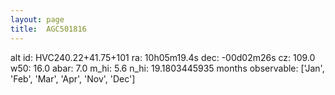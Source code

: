 ```yaml
---
layout: page
title:  AGC501816
--- 
```

alt id: HVC240.22+41.75+101
ra: 10h05m19.4s
dec: -00d02m26s
cz: 109.0
w50: 16.0
abar: 7.0
m_hi: 5.6
n_hi: 19.1803445935
months observable: ['Jan', 'Feb', 'Mar', 'Apr', 'Nov', 'Dec']

